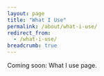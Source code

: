 ```yaml
---
layout: page
title: "What I Use"
permalink: /about/what-i-use/
redirect_from: 
  - /what-i-use/
breadcrumb: true
---
```


Coming soon: What I use page.